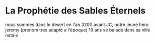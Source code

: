 # La Prophétie des Sables Éternels


nous sommes dans le desert en l'an 3200 avant JC, 
notre jeune hero jeremy (prénom tres adapté a l'époque) 16 ans 
se balade dans sa ville natale